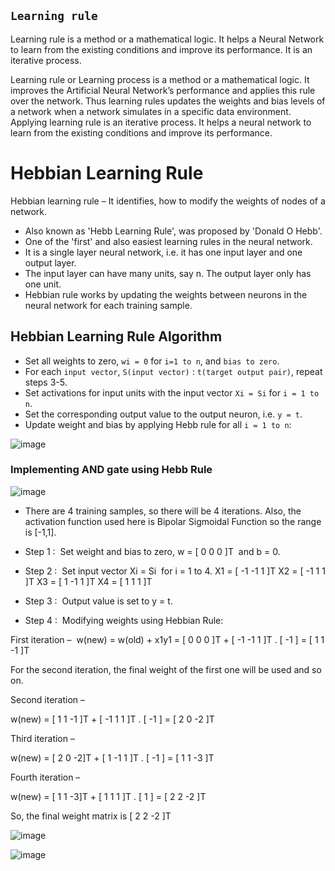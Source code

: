  ## `Learning rule`
 
Learning rule is a method or a mathematical logic. It helps a Neural Network to learn from the existing conditions and improve its performance. It is an iterative process.

Learning rule or Learning process is a method or a mathematical logic. It improves the Artificial Neural Network’s performance and applies this rule over the network. Thus learning rules updates the weights and bias levels of a network when a network simulates in a specific data environment.
Applying learning rule is an iterative process. It helps a neural network to learn from the existing conditions and improve its performance.
# Hebbian Learning Rule 
Hebbian learning rule – It identifies, how to modify the weights of nodes of a network.
- Also known as 'Hebb Learning Rule', was proposed by 'Donald O Hebb'.
- One of the 'first' and also easiest learning rules in the neural network. 
- It is a single layer neural network, i.e. it has one input layer and one output layer. 
- The input layer can have many units, say n. The output layer only has one unit. 
- Hebbian rule works by updating the weights between neurons in the neural network for each training sample.

## Hebbian Learning Rule Algorithm

- Set all weights to zero, `wi = 0` for `i=1 to n`, and `bias to zero`.
- For each `input vector`, `S(input vector)` : `t(target output pair)`, repeat steps 3-5.
- Set activations for input units with the input vector `Xi = Si` for `i = 1 to n`.
- Set the corresponding output value to the output neuron, i.e. `y = t`.
- Update weight and bias by applying Hebb rule for all `i = 1 to n`:

![image](https://github.com/Siddhipatade/Hebbian-rule/assets/91780318/499a6d53-cea5-4048-84b4-708d81e1a567)

### Implementing AND gate using Hebb Rule

![image](https://github.com/Siddhipatade/Hebbian-rule/assets/91780318/7653fc5a-ae1e-4223-8f68-068f4c1dd527)

- There are 4 training samples, so there will be 4 iterations. Also, the activation function used here is Bipolar Sigmoidal Function so the range is [-1,1]. 
- Step 1 : 
	Set weight and bias to zero, w = [ 0 0 0 ]T  and b = 0.
- Step 2 : 
 Set input vector Xi = Si  for i = 1 to 4.
	X1 = [ -1 -1 1 ]T
	X2 = [ -1 1 1 ]T
	X3 = [ 1 -1 1 ]T
	X4 = [ 1 1 1 ]T
- Step 3 : 
	Output value is set to y = t.

- Step 4 : 
	Modifying weights using Hebbian Rule:
	
 First iteration – 
	w(new) = w(old) + x1y1 = [ 0 0 0 ]T + [ -1 -1 1 ]T . [ -1 ] =   [ 1 1 -1 ]T

For the second iteration, the final weight of the first one will be used and so on.
	
 Second iteration –
	
 w(new) = [ 1 1 -1 ]T + [ -1 1 1 ]T . [ -1 ] = [ 2 0 -2 ]T
	
 Third iteration – 
	
 w(new) = [ 2 0 -2]T + [ 1 -1 1 ]T . [ -1 ] = [ 1 1 -3 ]T
	
 Fourth iteration – 
	
 w(new) = [ 1 1 -3]T + [ 1 1 1 ]T . [ 1 ] = [ 2 2 -2 ]T
	
 So, the final weight matrix is [ 2 2 -2 ]T

![image](https://github.com/Siddhipatade/Hebbian-rule/assets/91780318/20c3fb04-4126-4a38-a609-167ad054a7f8)


![image](https://github.com/Siddhipatade/Hebbian-rule/assets/91780318/ea45f965-1091-4ced-bf6d-f5db411a2eb1)
